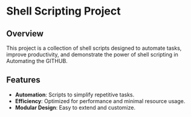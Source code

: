 # Shell Scripting Project

## Overview
This project is a collection of shell scripts designed to automate tasks, improve productivity, and demonstrate the power of shell scripting in Automating the GITHUB.

## Features
- **Automation**: Scripts to simplify repetitive tasks.
- **Efficiency**: Optimized for performance and minimal resource usage.
- **Modular Design**: Easy to extend and customize.


